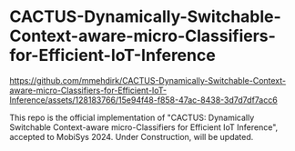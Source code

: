# CACTUS-Dynamically-Switchable-Context-aware-micro-Classifiers-for-Efficient-IoT-Inference

https://github.com/mmehdirk/CACTUS-Dynamically-Switchable-Context-aware-micro-Classifiers-for-Efficient-IoT-Inference/assets/128183766/15e94f48-f858-47ac-8438-3d7d7df7acc6

This repo is the official implementation of "CACTUS: Dynamically Switchable Context-aware micro-Classifiers for Efficient IoT Inference", accepted to MobiSys 2024.
Under Construction, will be updated.
